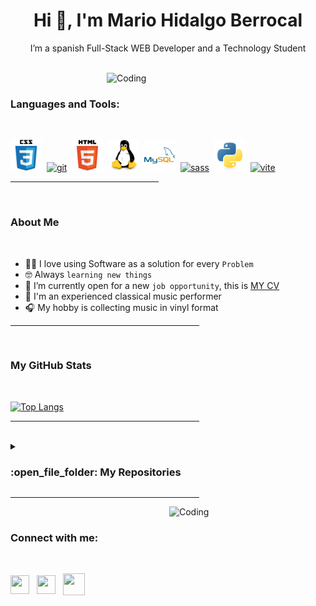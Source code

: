 <h1 align="center">Hi 👋, I'm Mario Hidalgo Berrocal</h1>

<p align="center">I’m a spanish Full-Stack WEB Developer and a Technology Student</p>
<br>
<img align="right" alt="Coding" width="350" src="https://i.gifer.com/6M8G.gif">

<br>

<h3 align="left">Languages and Tools:</h3>

<br>

<p align="left">
  	<a align="center" href="https://www.w3schools.com/css/" target="_blank"><img src="https://raw.githubusercontent.com/devicons/devicon/master/icons/css3/css3-original-wordmark.svg" alt="css3" width="50" 		height="50"/></a>&nbsp
  	<a align="center" href="https://git-scm.com/" target="_blank"><img src="https://www.vectorlogo.zone/logos/git-scm/git-scm-icon.svg" alt="git" width="50" height="50"/></a>&nbsp
  	<a align="center" href="https://www.w3.org/html/" target="_blank"><img src="https://raw.githubusercontent.com/devicons/devicon/master/icons/html5/html5-original-wordmark.svg" alt="html5" width="50" 			height="50"/></a>&nbsp
  	<a align="center" href="https://www.linux.org/" target="_blank"><img src="https://raw.githubusercontent.com/devicons/devicon/master/icons/linux/linux-original.svg" alt="linux" width="50" 				height="50"/></a>&nbsp
	<a align="center" href="https://www.mysql.com/" target="_blank"><img src="https://raw.githubusercontent.com/devicons/devicon/master/icons/mysql/mysql-original-wordmark.svg" alt="mysql" width="50" 			height="50"/></a>&nbsp
  	<a align="center" href="https://sass-lang.com/" target="_blank"><img src="https://www.vectorlogo.zone/logos/sass-lang/sass-lang-icon.svg" alt="sass" width="60" height="60"/></a>&nbsp
  	<a align="center" href="https://www.python.org" target="_blank"><img src="https://raw.githubusercontent.com/devicons/devicon/master/icons/python/python-original.svg" alt="python" width="50" 				height="50"/></a>&nbsp
  	<a align="center" href="https://vitejs.dev/" target="_blank"><img src="https://www.vectorlogo.zone/logos/vitejsdev/vitejsdev-icon.svg" alt="vite" width="45" height="45"/></a>
</p>


<hr width="47%" >

<br>

<h3>About Me</h3>

<br>

- :technologist: I love using Software as a solution for every `Problem`
- :nerd_face: Always `learning new things`
- :thinking: I’m currently open for a new `job opportunity`, this is [MY CV](https://drive.google.com/file/d/1EpV82hGlR-gX_EuSdAJjH4vN5BAvRlYM/view?usp=sharing)
- :violin: I'm an experienced classical music performer
- :headphones: My hobby is collecting music in vinyl format
  
<hr width="60%" >
  
<br>

<h3>My GitHub Stats</h3>

<br>

[![Top Langs](https://github-readme-stats.vercel.app/api/top-langs/?username=MarioHB25)](https://github.com/MarioHB25/github-readme-stats)

<hr width="60%" >

<br>
	
<details><summary><h3> :open_file_folder: My Repositories </h3></summary>

<hr width="60%" >
	
<div>
  <p align="center">
	<a href="https://github.com/MarioHB25/Python.-Essential-exercises"><img src="https://github-readme-stats.vercel.app/api/pin/?username=MarioHB25&repo=Python.-Essential-exercises&theme=tokyonight" 			alt="GitHub Stats"/></a>&nbsp
   	<a href="https://github.com/MarioHB25/Web-development-and-design"><img src="https://github-readme-stats.vercel.app/api/pin/?username=MarioHB25&repo=Web-development-and-design&theme=tokyonight" alt="GitHub 		Stats"/></a>&nbsp
   	<a href="https://github.com/MarioHB25/Web-development-and-design-II"><img src="https://github-readme-stats.vercel.app/api/pin/?username=MarioHB25&repo=Web-development-and-design-II&theme=tokyonight" 			alt="GitHub Stats"/></a>&nbsp
   	<a href="https://github.com/MarioHB25/Web-development-and-design-III"><img src="https://github-readme-stats.vercel.app/api/pin/?username=MarioHB25&repo=Web-development-and-design-III&theme=tokyonight" 		alt="GitHub Stats"/></a>&nbsp
	<a href="https://github.com/MarioHB25/Web-development-and-design-IV"><img src="https://github-readme-stats.vercel.app/api/pin/?username=MarioHB25&repo=Web-development-and-design-IV&theme=tokyonight" 			alt="GitHub Stats"/></a>
  </p>
</div>
</details>

<hr width="60%" >

<img align="right" alt="Coding" width="250" 
src="https://i.giphy.com/media/v1.Y2lkPTc5MGI3NjExMG45eDVuaWhlMW8yY2xvZWh0MTZ4OGh6ODN5OHdlanRjN252amxqaCZlcD12MV9pbnRlcm5hbF9naWZfYnlfaWQmY3Q9Zw/eHKpDOhJnZ0IcOh22t/giphy.gif" >

<br>

<h3 align="left">Connect with me:</h3>

<br>

<p align="left">
  <a href="https://linkedin.com/in/anirudh-rai-072732220" target="blank"><img align="center" src="https://raw.githubusercontent.com/rahuldkjain/github-profile-readme-generator/master/src/images/icons/Social/linked-in-alt.svg" alt="" height="30" width="30" /></a>
&nbsp
  <a href="mailto:marhber25@gmail.com" target="_blank"><img  align="center" src="https://svgshare.com/i/1AiZ.svg" height="30" width="30" /></a>
&nbsp
  <a href="https://github.com/MarioHB25" target="_blank"><img  align="center" src="https://svgshare.com/i/1AjG.svg" height="35" width="35" /></a>
</p>

